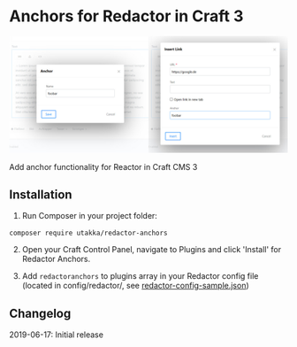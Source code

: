 # Anchors for Redactor in Craft 3

![Image of Craft Redactor Anchors](./preview.jpg)

Add anchor functionality for Reactor in Craft CMS 3


## Installation

1. Run Composer in your project folder:

```
composer require utakka/redactor-anchors
```

2. Open your Craft Control Panel, navigate to Plugins and click 'Install' for Redactor Anchors.

3. Add `redactoranchors` to plugins array in your Redactor config file
(located in config/redactor/, see [redactor-config-sample.json](./redactor-config-sample.json))


## Changelog

2019-06-17: Initial release
